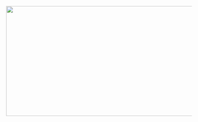 <a href="https://github.com/devxb/gitanimals">
<img
  src="https://render.gitanimals.org/farms/wpghks"
  width="600"
  height="300"
/>
</a>

<!--
**wpghks/wpghks** is a ✨ _special_ ✨ repository because its `README.md` (this file) appears on your GitHub profile.

Here are some ideas to get you started:

- 🔭 I’m currently working on ...
- 🌱 I’m currently learning ...
- 👯 I’m looking to collaborate on ...
- 🤔 I’m looking for help with ...
- 💬 Ask me about ...
- 📫 How to reach me: ...
- 😄 Pronouns: ...
- ⚡ Fun fact: ...
-->
